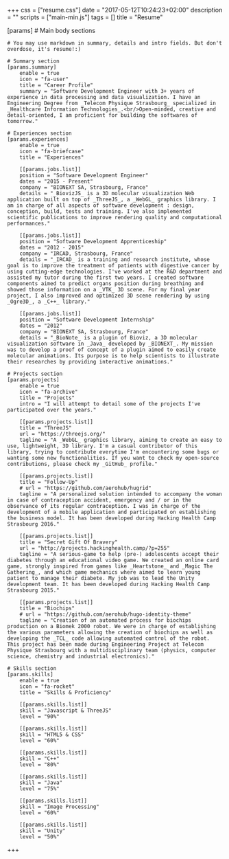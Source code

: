 +++
css = ["resume.css"]
date = "2017-05-12T10:24:23+02:00"
description = ""
scripts = ["main-min.js"]
tags = []
title = "Resume"

[params]
    # Main body sections

    # You may use markdown in summary, details and intro fields. But don't overdose, it's resume!:)

    # Summary section
    [params.summary]
        enable = true
        icon = "fa-user"
        title = "Career Profile"
        summary = "Software Development Engineer with 3+ years of experience in data processing and data visualization. I have an Engineering Degree from _Telecom Physique Strasbourg_ specialized in _Healthcare Information Technologies_.<br/>Open-minded, creative and detail-oriented, I am proficient for building the softwares of tomorrow."

    # Experiences section
    [params.experiences]
        enable = true
        icon = "fa-briefcase"
        title = "Experiences"

        [[params.jobs.list]]
        position = "Software Development Engineer"
        dates = "2015 - Present"
        company = "BIONEXT SA, Strasbourg, France"
        details = "_BiovizJS_ is a 3D molecular visualization Web application built on top of _ThreeJS_, a _WebGL_ graphics library. I am in charge of all aspects of software development : design, conception, build, tests and training. I've also implemented scientific publications to improve rendering quality and computational performances."

        [[params.jobs.list]]
        position = "Software Development Apprenticeship"
        dates = "2012 - 2015"
        company = "IRCAD, Strasbourg, France"
        details = "_IRCAD_ is a training and research institute, whose goal is to improve the treatment of patients with digestive cancer by using cutting-edge technologies. I've worked at the R&D department and assisted my tutor during the first two years. I created software components aimed to predict organs position during breathing and showed those information on a _VTK_ 3D scene. For my final year project, I also improved and optimized 3D scene rendering by using _Ogre3D_, a _C++_ library."

        [[params.jobs.list]]
        position = "Software Development Internship"
        dates = "2012"
        company = "BIONEXT SA, Strasbourg, France"
        details = "_BioNote_ is a plugin of Bioviz, a 3D molecular visualization software in _Java_ developed by _BIONEXT_. My mission was to develop a proof of concept of a plugin aimed to easily create molecular animations. Its purpose is to help scientists to illustrate their researches by providing interactive animations."

    # Projects section
    [params.projects]
        enable = true
        icon = "fa-archive"
        title = "Projects"
        intro = "I will attempt to detail some of the projects I've participated over the years."
        
        [[params.projects.list]]
        title = "ThreeJS"
        url = "https://threejs.org/"
        tagline = "A _WebGL_ graphics library, aiming to create an easy to use, lightweight, 3D library. I'm a casual contributor of this library, trying to contribute everytime I'm encountering some bugs or wanting some new functionalities. If you want to check my open-source contributions, please check my _GitHub_ profile."

        [[params.projects.list]]
        title = "Follow-Up"
        # url = "https://github.com/aerohub/hugrid"
        tagline = "A personalized solution intended to accompany the woman in case of contraception accident, emergency and / or in the observance of its regular contraception. I was in charge of the development of a mobile application and participated on establishing the business model. It has been developed during Hacking Health Camp Strasbourg 2016."

        [[params.projects.list]]
        title = "Secret Gift Of Bravery"
        url = "http://projects.hackinghealth.camp/?p=255"
        tagline = "A serious-game to help (pre-) adolescents accept their diabetes through an educational video game. We created an online card game, strongly inspired from games like _Heartstone_ and _Magic The Gathering_, and which game mechanics where aimed to learn young patient to manage their diabete. My job was to lead the Unity development team. It has been developed during Hacking Health Camp Strasbourg 2015."

        [[params.projects.list]]
        title = "Biochips"
        # url = "https://github.com/aerohub/hugo-identity-theme"
        tagline = "Creation of an automated process for biochips production on a Biomek 2000 robot. We were in charge of establishing the various parameters allowing the creation of biochips as well as developing the _TCL_ code allowing automated control of the robot. This project has been made during Engineering Project at Telecom Physique Strasbourg with a multidisciplinary team (physics, computer science, chemistry and industrial electronics)."

    # Skills section
    [params.skills]
        enable = true
        icon = "fa-rocket"
        title = "Skills & Proficiency"

        [[params.skills.list]]
        skill = "Javascript & ThreeJS"
        level = "90%"

        [[params.skills.list]]
        skill = "HTML5 & CSS"
        level = "60%"

        [[params.skills.list]]
        skill = "C++"
        level = "80%"

        [[params.skills.list]]
        skill = "Java"
        level = "75%"

        [[params.skills.list]]
        skill = "Image Processing"
        level = "60%"

        [[params.skills.list]]
        skill = "Unity"
        level = "50%"

+++
